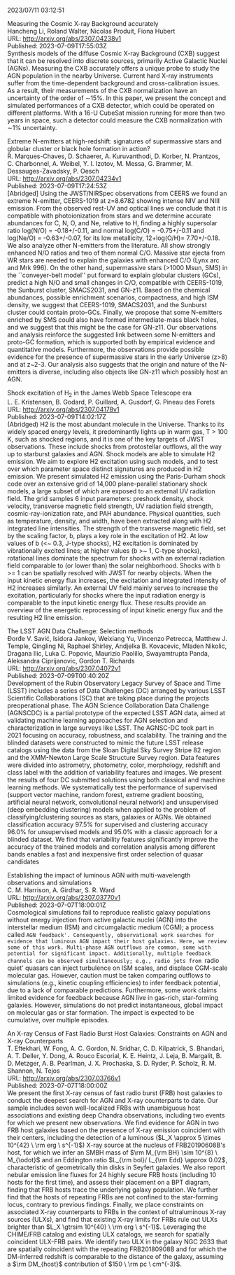 2023/07/11 03:12:51  

Measuring the Cosmic X-ray Background accurately  
Hancheng Li, Roland Walter, Nicolas Produit, Fiona Hubert  
URL: http://arxiv.org/abs/2307.04238v1  
Published: 2023-07-09T17:55:03Z  
  Synthesis models of the diffuse Cosmic X-ray Background (CXB) suggest that it can be resolved into discrete sources, primarily Active Galactic Nuclei (AGNs). Measuring the CXB accurately offers a unique probe to study the AGN population in the nearby Universe. Current hard X-ray instruments suffer from the time-dependent background and cross-calibration issues. As a result, their measurements of the CXB normalization have an uncertainty of the order of $\sim$15%. In this paper, we present the concept and simulated performances of a CXB detector, which could be operated on different platforms. With a 16-U CubeSat mission running for more than two years in space, such a detector could measure the CXB normalization with $\sim$1% uncertainty.   

Extreme N-emitters at high-redshift: signatures of supermassive stars
  and globular cluster or black hole formation in action?  
R. Marques-Chaves, D. Schaerer, A. Kuruvanthodi, D. Korber, N. Prantzos, C. Charbonnel, A. Weibel, Y. I. Izotov, M. Messa, G. Brammer, M. Dessauges-Zavadsky, P. Oesch  
URL: http://arxiv.org/abs/2307.04234v1  
Published: 2023-07-09T17:24:53Z  
  [Abridged] Using the JWST/NIRSpec observations from CEERS we found an extreme N-emitter, CEERS-1019 at z=8.6782 showing intense NIV and NIII emission. From the observed rest-UV and optical lines we conclude that it is compatible with photoionization from stars and we determine accurate abundances for C, N, O, and Ne, relative to H, finding a highly supersolar ratio log(N/O) = -0.18+/-0.11, and normal log(C/O) = -0.75+/-0.11 and log(Ne/O) = -0.63+/-0.07, for its low metallicity, 12+log(O/H)= 7.70+/-0.18. We also analyze other N-emitters from the literature. All show strongly enhanced N/O ratios and two of them normal C/O. Massive star ejecta from WR stars are needed to explain the galaxies with enhanced C/O (Lynx arc and Mrk 996). On the other hand, supermassive stars (&gt;1000 Msun, SMS) in the ``conveyer-belt model'' put forward to explain globular clusters (GCs), predict a high N/O and small changes in C/O, compatible with CEERS-1019, the Sunburst cluster, SMACS2031, and GN-z11. Based on the chemical abundances, possible enrichment scenarios, compactness, and high ISM density, we suggest that CEERS-1019, SMACS2031, and the Sunburst cluster could contain proto-GCs. Finally, we propose that some N-emitters enriched by SMS could also have formed intermediate-mass black holes, and we suggest that this might be the case for GN-z11. Our observations and analysis reinforce the suggested link between some N-emitters and proto-GC formation, which is supported both by empirical evidence and quantitative models. Furthermore, the observations provide possible evidence for the presence of supermassive stars in the early Universe (z&gt;8) and at z~2-3. Our analysis also suggests that the origin and nature of the N-emitters is diverse, including also objects like GN-z11 which possibly host an AGN.   

Shock excitation of H$_2$ in the James Webb Space Telescope era  
L. E. Kristensen, B. Godard, P. Guillard, A. Gusdorf, G. Pineau des Forets  
URL: http://arxiv.org/abs/2307.04178v1  
Published: 2023-07-09T14:02:17Z  
  (Abridged) H2 is the most abundant molecule in the Universe. Thanks to its widely spaced energy levels, it predominantly lights up in warm gas, T &gt; 100 K, such as shocked regions, and it is one of the key targets of JWST observations. These include shocks from protostellar outflows, all the way up to starburst galaxies and AGN. Shock models are able to simulate H2 emission. We aim to explore H2 excitation using such models, and to test over which parameter space distinct signatures are produced in H2 emission. We present simulated H2 emission using the Paris-Durham shock code over an extensive grid of 14,000 plane-parallel stationary shock models, a large subset of which are exposed to an external UV radiation field. The grid samples 6 input parameters: preshock density, shock velocity, transverse magnetic field strength, UV radiation field strength, cosmic-ray-ionization rate, and PAH abundance. Physical quantities, such as temperature, density, and width, have been extracted along with H2 integrated line intensities. The strength of the transverse magnetic field, set by the scaling factor, b, plays a key role in the excitation of H2. At low values of b (&lt;~ 0.3, J-type shocks), H2 excitation is dominated by vibrationally excited lines; at higher values (b &gt;~ 1, C-type shocks), rotational lines dominate the spectrum for shocks with an external radiation field comparable to (or lower than) the solar neighborhood. Shocks with b &gt;= 1 can be spatially resolved with JWST for nearby objects. When the input kinetic energy flux increases, the excitation and integrated intensity of H2 increases similarly. An external UV field mainly serves to increase the excitation, particularly for shocks where the input radiation energy is comparable to the input kinetic energy flux. These results provide an overview of the energetic reprocessing of input kinetic energy flux and the resulting H2 line emission.   

The LSST AGN Data Challenge: Selection methods  
Đorđe V. Savić, Isidora Jankov, Weixiang Yu, Vincenzo Petrecca, Matthew J. Temple, Qingling Ni, Raphael Shirley, Andjelka B. Kovacevic, Mladen Nikolic, Dragana Ilic, Luka C. Popovic, Maurizio Paolillo, Swayamtrupta Panda, Aleksandra Ciprijanovic, Gordon T. Richards  
URL: http://arxiv.org/abs/2307.04072v1  
Published: 2023-07-09T00:40:20Z  
  Development of the Rubin Observatory Legacy Survey of Space and Time (LSST) includes a series of Data Challenges (DC) arranged by various LSST Scientific Collaborations (SC) that are taking place during the projects preoperational phase. The AGN Science Collaboration Data Challenge (AGNSCDC) is a partial prototype of the expected LSST AGN data, aimed at validating machine learning approaches for AGN selection and characterization in large surveys like LSST. The AGNSC-DC took part in 2021 focusing on accuracy, robustness, and scalability. The training and the blinded datasets were constructed to mimic the future LSST release catalogs using the data from the Sloan Digital Sky Survey Stripe 82 region and the XMM-Newton Large Scale Structure Survey region. Data features were divided into astrometry, photometry, color, morphology, redshift and class label with the addition of variability features and images. We present the results of four DC submitted solutions using both classical and machine learning methods. We systematically test the performance of supervised (support vector machine, random forest, extreme gradient boosting, artificial neural network, convolutional neural network) and unsupervised (deep embedding clustering) models when applied to the problem of classifying/clustering sources as stars, galaxies or AGNs. We obtained classification accuracy 97.5% for supervised and clustering accuracy 96.0% for unsupervised models and 95.0% with a classic approach for a blinded dataset. We find that variability features significantly improve the accuracy of the trained models and correlation analysis among different bands enables a fast and inexpensive first order selection of quasar candidates   

Establishing the impact of luminous AGN with multi-wavelength
  observations and simulations  
C. M. Harrison, A. Girdhar, S. R. Ward  
URL: http://arxiv.org/abs/2307.03770v1  
Published: 2023-07-07T18:00:01Z  
  Cosmological simulations fail to reproduce realistic galaxy populations without energy injection from active galactic nuclei (AGN) into the interstellar medium (ISM) and circumgalactic medium (CGM); a process called `AGN feedback'. Consequently, observational work searches for evidence that luminous AGN impact their host galaxies. Here, we review some of this work. Multi-phase AGN outflows are common, some with potential for significant impact. Additionally, multiple feedback channels can be observed simultaneously; e.g., radio jets from `radio quiet' quasars can inject turbulence on ISM scales, and displace CGM-scale molecular gas. However, caution must be taken comparing outflows to simulations (e.g., kinetic coupling efficiencies) to infer feedback potential, due to a lack of comparable predictions. Furthermore, some work claims limited evidence for feedback because AGN live in gas-rich, star-forming galaxies. However, simulations do not predict instantaneous, global impact on molecular gas or star formation. The impact is expected to be cumulative, over multiple episodes.   

An X-ray Census of Fast Radio Burst Host Galaxies: Constraints on AGN
  and X-ray Counterparts  
T. Eftekhari, W. Fong, A. C. Gordon, N. Sridhar, C. D. Kilpatrick, S. Bhandari, A. T. Deller, Y. Dong, A. Rouco Escorial, K. E. Heintz, J. Leja, B. Margalit, B. D. Metzger, A. B. Pearlman, J. X. Prochaska, S. D. Ryder, P. Scholz, R. M. Shannon, N. Tejos  
URL: http://arxiv.org/abs/2307.03766v1  
Published: 2023-07-07T18:00:00Z  
  We present the first X-ray census of fast radio burst (FRB) host galaxies to conduct the deepest search for AGN and X-ray counterparts to date. Our sample includes seven well-localized FRBs with unambiguous host associations and existing deep Chandra observations, including two events for which we present new observations. We find evidence for AGN in two FRB host galaxies based on the presence of X-ray emission coincident with their centers, including the detection of a luminous ($L_X \approx 5 \times 10^{42} \ \rm erg \ s^{-1}$) X-ray source at the nucleus of FRB20190608B's host, for which we infer an SMBH mass of $\rm M_{\rm BH} \sim 10^{8} \ M_{\odot}$ and an Eddington ratio $L_{\rm bol}/ L_{\rm Edd} \approx 0.02$, characteristic of geometrically thin disks in Seyfert galaxies. We also report nebular emission line fluxes for 24 highly secure FRB hosts (including 10 hosts for the first time), and assess their placement on a BPT diagram, finding that FRB hosts trace the underlying galaxy population. We further find that the hosts of repeating FRBs are not confined to the star-forming locus, contrary to previous findings. Finally, we place constraints on associated X-ray counterparts to FRBs in the context of ultraluminous X-ray sources (ULXs), and find that existing X-ray limits for FRBs rule out ULXs brighter than $L_X \gtrsim 10^{40} \ \rm erg \ s^{-1}$. Leveraging the CHIME/FRB catalog and existing ULX catalogs, we search for spatially coincident ULX-FRB pairs. We identify two ULX in the galaxy NGC 2633 that are spatially coincident with the repeating FRB20180908B and for which the DM-inferred redshift is comparable to the distance of the galaxy, assuming a $\rm DM_{host}$ contribution of $150 \ \rm pc \ cm^{-3}$.   

